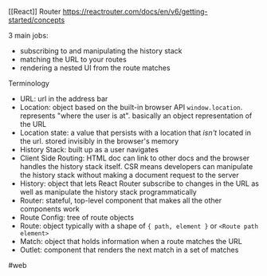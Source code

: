 [[React]] Router
https://reactrouter.com/docs/en/v6/getting-started/concepts

3 main jobs:
- subscribing to and manipulating the history stack
- matching the URL to your routes
- rendering a nested UI from the route matches

Terminology
- URL: url in the address bar
- Location: object based on the built-in browser API `window.location`. represents "where the user is at". basically an object representation of the URL
- Location state: a value that persists with a location that *isn't* located in the url. stored invisibly in the browser's memory
- History Stack: built up as a user navigates
- Client Side Routing: HTML doc can link to other docs and the browser handles the history stack itself. CSR means developers can manipulate the history stack without making a document request to the server
- History: object that lets React Router subscribe to changes in the URL as well as manipulate the history stack programmatically
- Router: stateful, top-level component that makes all the other components work
- Route Config: tree of route objects
- Route: object typically with a shape of `{ path, element }` or `<Route path element>`
- Match: object that holds information when a route matches the URL
- Outlet: component that renders the next match in a set of matches

#web